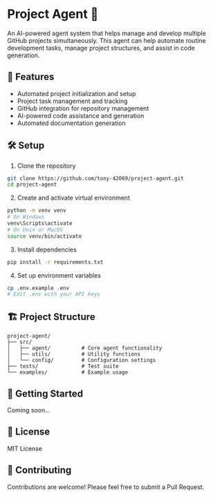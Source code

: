 # Project Agent 🤖

An AI-powered agent system that helps manage and develop multiple GitHub projects simultaneously. This agent can help automate routine development tasks, manage project structures, and assist in code generation.

## 🌟 Features

- Automated project initialization and setup
- Project task management and tracking
- GitHub integration for repository management
- AI-powered code assistance and generation
- Automated documentation generation

## 🛠️ Setup

1. Clone the repository
```bash
git clone https://github.com/tony-42069/project-agent.git
cd project-agent
```

2. Create and activate virtual environment
```bash
python -m venv venv
# On Windows
venv\Scripts\activate
# On Unix or MacOS
source venv/bin/activate
```

3. Install dependencies
```bash
pip install -r requirements.txt
```

4. Set up environment variables
```bash
cp .env.example .env
# Edit .env with your API keys
```

## 🏗️ Project Structure

```
project-agent/
├── src/
│   ├── agent/          # Core agent functionality
│   ├── utils/          # Utility functions
│   └── config/         # Configuration settings
├── tests/              # Test suite
└── examples/           # Example usage
```

## 🚀 Getting Started

Coming soon...

## 📝 License

MIT License

## 🤝 Contributing

Contributions are welcome! Please feel free to submit a Pull Request.